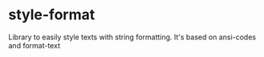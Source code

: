 # style-format
Library to easily style texts with string formatting. It's based on ansi-codes and format-text
